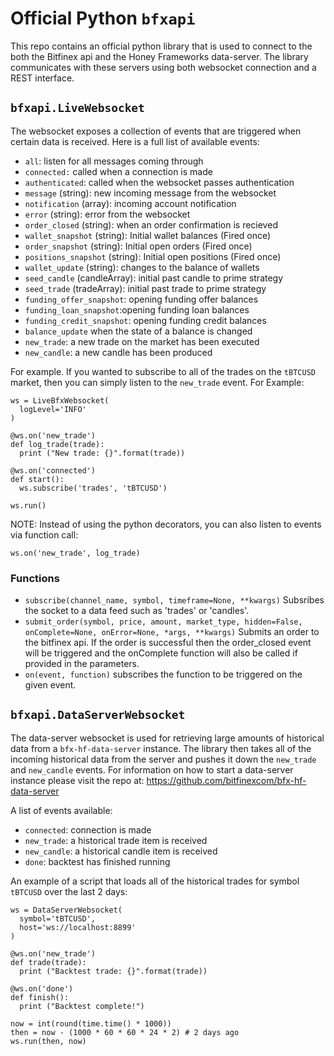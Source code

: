 # Official Python `bfxapi`
This repo contains an official python library that is used to connect to the both the Bitfinex api and the Honey Frameworks data-server. The library communicates with these servers using both websocket connection and a REST interface.

## `bfxapi.LiveWebsocket`
The websocket exposes a collection of events that are triggered when certain data is received. Here is a full list of available events:

- `all`: listen for all messages coming through
- `connected:` called when a connection is made
- `authenticated`: called when the websocket passes authentication
- `message` (string): new incoming message from the websocket
- `notification` (array): incoming account notification
- `error` (string): error from the websocket
- `order_closed` (string): when an order confirmation is recieved
- `wallet_snapshot` (string): Initial wallet balances (Fired once)
- `order_snapshot` (string): Initial open orders (Fired once)
- `positions_snapshot` (string): Initial open positions (Fired once)
- `wallet_update` (string): changes to the balance of wallets
- `seed_candle` (candleArray): initial past candle to prime strategy
- `seed_trade` (tradeArray): initial past trade to prime strategy
- `funding_offer_snapshot`: opening funding offer balances
- `funding_loan_snapshot`:opening funding loan balances
- `funding_credit_snapshot`: opening funding credit balances
- `balance_update` when the state of a balance is changed
- `new_trade`: a new trade on the market has been executed
- `new_candle`: a new candle has been produced

For example. If you wanted to subscribe to all of the trades on the `tBTCUSD` market, then you can simply listen to the `new_trade` event. For Example:

```
ws = LiveBfxWebsocket(
  logLevel='INFO'
)

@ws.on('new_trade')
def log_trade(trade):
  print ("New trade: {}".format(trade))

@ws.on('connected')
def start():
  ws.subscribe('trades', 'tBTCUSD')

ws.run()
```

NOTE: Instead of using the python decorators, you can also listen to events via function call:

```
ws.on('new_trade', log_trade)
```

### Functions

- `subscribe(channel_name, symbol, timeframe=None, **kwargs)`
  Subsribes the socket to a data feed such as 'trades' or 'candles'.
- `submit_order(symbol, price, amount, market_type, hidden=False, onComplete=None, onError=None, *args, **kwargs)`
  Submits an order to the bitfinex api. If the order is successful then the order_closed event will be triggered and the onComplete function will also be called if provided in the parameters.
- `on(event, function)`
  subscribes the function to be triggered on the given event.


## `bfxapi.DataServerWebsocket`

The data-server websocket is used for retrieving large amounts of historical data from a `bfx-hf-data-server` instance. The library then takes all of the incoming historical data from the server and pushes it down the `new_trade` and `new_candle` events. For information on how to start a data-server instance please visit the repo at: https://github.com/bitfinexcom/bfx-hf-data-server

A list of events available:

- `connected`: connection is made
- `new_trade`: a historical trade item is received
- `new_candle`: a historical candle item is received
- `done`: backtest has finished running

An example of a script that loads all of the historical trades for symbol `tBTCUSD` over the last 2 days:

```
ws = DataServerWebsocket(
  symbol='tBTCUSD',
  host='ws://localhost:8899'
)

@ws.on('new_trade')
def trade(trade):
  print ("Backtest trade: {}".format(trade))

@ws.on('done')
def finish():
  print ("Backtest complete!")

now = int(round(time.time() * 1000))
then = now - (1000 * 60 * 60 * 24 * 2) # 2 days ago
ws.run(then, now)

```
